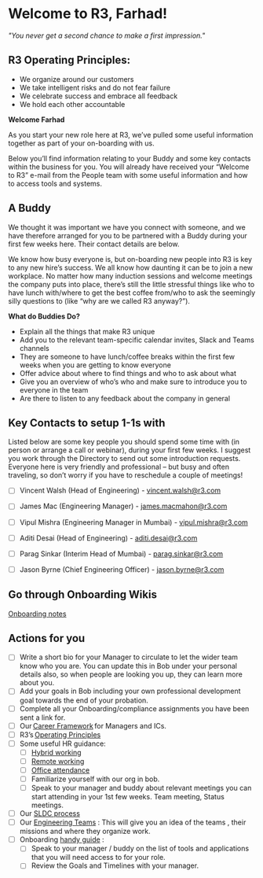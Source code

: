 # Welcome to R3, Farhad!

_"You never get a second chance to make a first impression."_

## R3 Operating Principles: 
* We organize around our customers 
* We take intelligent risks and​ do not fear failure 
* We celebrate success and​ embrace all feedback 
* We hold each other accountable​ 

**Welcome Farhad**

As you start your new role here at R3, we’ve pulled some useful information together as part of your on-boarding with us. 

Below you’ll find information relating to your Buddy and some key contacts within the business for you.  You will already have received your “Welcome to R3” e-mail from the People team with some useful information and how to access tools and systems. 

## A Buddy

We thought it was important we have you connect with someone, and we have therefore arranged for you to be partnered with a Buddy during your first few weeks here.  Their contact details are below. 

We know how busy everyone is, but on-boarding new people into R3 is key to any new hire’s success.  We all know how daunting it can be to join a new workplace. No matter how many induction sessions and welcome meetings the company puts into place, there’s still the little stressful things like who to have lunch with/where to get the best coffee from/who to ask the seemingly silly questions to (like “why are we called R3 anyway?”). 

**What do Buddies Do?**

* Explain all the things that make R3 unique 
* Add you to the relevant team-specific calendar invites, Slack and Teams channels  
* They are someone to have lunch/coffee breaks within the first few weeks when you are getting to know everyone 
* Offer advice about where to find things and who to ask about what 
* Give you an overview of who’s who and make sure to introduce you to everyone in the team 
* Are there to listen to any feedback about the company in general

## Key Contacts to setup 1-1s with
Listed below are some key people you should spend some time with (in person or arrange a call or webinar), during your first few weeks.  I suggest you work through the Directory to send out some introduction requests.  Everyone here is very friendly and professional – but busy and often traveling, so don’t worry if you have to reschedule a couple of meetings!


- [ ]  Vincent Walsh (Head of Engineering) - vincent.walsh@r3.com
- [ ]  James Mac (Engineering Manager) - james.macmahon@r3.com
- [ ]  Vipul Mishra (Engineering Manager in Mumbai) - vipul.mishra@r3.com

- [ ] Aditi Desai (Head of Engineering) - aditi.desai@r3.com
- [ ] Parag Sinkar (Interim Head of Mumbai) - parag.sinkar@r3.com
- [ ] Jason Byrne (Chief Engineering Officer) - jason.byrne@r3.com

## Go through Onboarding Wikis
[Onboarding notes](https://r3-cev.atlassian.net/wiki/spaces/FE/pages/6067388418/Onboarding+Notes)

## Actions for you

- [ ] Write a short bio for your Manager to circulate to let the wider team know who you are.  You can update this in Bob under your personal details also, so when people are looking you up, they can learn more about you. 
- [ ] Add your goals in Bob including your own professional development goal towards the end of your probation. 
- [ ] Complete all your Onboarding/compliance assignments you have been sent a link for. 
- [ ] Our [Career Framework](https://nam04.safelinks.protection.outlook.com/?url=https%3A%2F%2Fr3-cev.atlassian.net%2Fwiki%2Fspaces%2FCB%2Fpages%2F3809149024&data=05%7C01%7Caditi.desai%40r3.com%7Cdd934bb27ea14af5365b08db9766b1e8%7Ca4be1f2e2d10419587cd736aca9b672c%7C0%7C0%7C638270239558600294%7CUnknown%7CTWFpbGZsb3d8eyJWIjoiMC4wLjAwMDAiLCJQIjoiV2luMzIiLCJBTiI6Ik1haWwiLCJXVCI6Mn0%3D%7C3000%7C%7C%7C&sdata=Y3aIAiB7NVCkTAEb1gkoV3Xh8d23ia1A8NSgiT9NTrY%3D&reserved=0) for Managers and ICs.
- [ ] R3’s [Operating Principles](https://nam04.safelinks.protection.outlook.com/?url=https%3A%2F%2Fr3-cev.atlassian.net%2Fwiki%2Fspaces%2FPPT%2Fpages%2F4463067258%2FR3%2BOperating%2BPrinciples&data=05%7C01%7Caditi.desai%40r3.com%7Cdd934bb27ea14af5365b08db9766b1e8%7Ca4be1f2e2d10419587cd736aca9b672c%7C0%7C0%7C638270239558600294%7CUnknown%7CTWFpbGZsb3d8eyJWIjoiMC4wLjAwMDAiLCJQIjoiV2luMzIiLCJBTiI6Ik1haWwiLCJXVCI6Mn0%3D%7C3000%7C%7C%7C&sdata=Un4kxm9mfko8uXoOiFI4KXmnWJe6yrzQI4lr%2Fq2e%2F9Q%3D&reserved=0) 
- [ ] Some useful HR guidance: 
  - [ ] [Hybrid working](https://nam04.safelinks.protection.outlook.com/?url=https%3A%2F%2Fr3-cev.atlassian.net%2Fwiki%2Fspaces%2FBRE%2Fpages%2F3969875977&data=05%7C01%7Caditi.desai%40r3.com%7Cdd934bb27ea14af5365b08db9766b1e8%7Ca4be1f2e2d10419587cd736aca9b672c%7C0%7C0%7C638270239558600294%7CUnknown%7CTWFpbGZsb3d8eyJWIjoiMC4wLjAwMDAiLCJQIjoiV2luMzIiLCJBTiI6Ik1haWwiLCJXVCI6Mn0%3D%7C3000%7C%7C%7C&sdata=dZgCd8UsYIGyHKgJDV5aC%2FB8ZoYr7TZdscJthJOXMD8%3D&reserved=0)
  - [ ] [Remote working](https://nam04.safelinks.protection.outlook.com/?url=https%3A%2F%2Fr3-cev.atlassian.net%2Fwiki%2Fspaces%2FBRE%2Fpages%2F3562307699&data=05%7C01%7Caditi.desai%40r3.com%7Cdd934bb27ea14af5365b08db9766b1e8%7Ca4be1f2e2d10419587cd736aca9b672c%7C0%7C0%7C638270239558600294%7CUnknown%7CTWFpbGZsb3d8eyJWIjoiMC4wLjAwMDAiLCJQIjoiV2luMzIiLCJBTiI6Ik1haWwiLCJXVCI6Mn0%3D%7C3000%7C%7C%7C&sdata=e%2F2f%2FcuL45QxyKIgkqO5Xq3FW1jKKxTbkeeBOqvg2NE%3D&reserved=0)
  - [ ] [Office attendance](https://nam04.safelinks.protection.outlook.com/?url=https%3A%2F%2Fr3-cev.atlassian.net%2Fwiki%2Fspaces%2FCB%2Fpages%2F4223533080&data=05%7C01%7Caditi.desai%40r3.com%7Cdd934bb27ea14af5365b08db9766b1e8%7Ca4be1f2e2d10419587cd736aca9b672c%7C0%7C0%7C638270239558600294%7CUnknown%7CTWFpbGZsb3d8eyJWIjoiMC4wLjAwMDAiLCJQIjoiV2luMzIiLCJBTiI6Ik1haWwiLCJXVCI6Mn0%3D%7C3000%7C%7C%7C&sdata=4Ik77FcNfzzs8VbdYsm4jf1FKr8xRZEw7%2F22DGevxi0%3D&reserved=0)
  - [ ] Familiarize yourself with our org in bob.
  - [ ] Speak to your manager and buddy about relevant meetings you can start attending in your 1st few weeks. Team meeting, Status meetings. 
- [ ] Our [SLDC process](https://r3-cev.atlassian.net/wiki/spaces/CB/pages/4654137345/Software+Development+Life+Cycle)
- [ ] Our [Engineering Teams](https://r3-cev.atlassian.net/wiki/spaces/CB/pages/5269094460/Project+Team) : This will give you an idea of the teams , their missions and where they organize work.
- [ ] Onboarding [handy guide](https://r3-cev.atlassian.net/wiki/spaces/PPT/pages/125874973/New+Joiner+Onboarding+Information) :
  - [ ] Speak to your manager / buddy on the list of tools and applications that you will need access to for your role.
  - [ ] Review the Goals and Timelines with your manager. 
